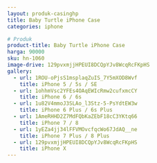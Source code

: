 ```yaml
---
layout: produk-casinghp
title: Baby Turtle iPhone Case
categories: iphone

# Produk
product-title: Baby Turtle iPhone Case
harga: 90000
sku: hn-1060
image-drive: 129pvxmjjHPEUI8DCQpYJv8WcqRcFKpHS
gallery:
  - url: 1ROU-oPjsS1msplaqZuIS_7Y5mXOD8Wvf
    title: iPhone 5 / 5s / SE
  - url: 1ohhmVsc2YFEs4OAqEWIcRmw2cufxmcCY
    title: iPhone 6 / 6s
  - url: 1u82V4mmoJ3SLAo_l3Stz-5-PsYdtEW3w
    title: iPhone 6 Plus / 6s Plus
  - url: 1AmeRHHD2Z7MdFQbKaZEbF18cC3YKtq66
    title: iPhone 7 / 8
  - url: 1yEZa4jj34lFFVMOvcfqcWo67JdAQ__ne
    title: iPhone 7 Plus / 8 Plus
  - url: 129pvxmjjHPEUI8DCQpYJv8WcqRcFKpHS
    title: iPhone X
---
```

